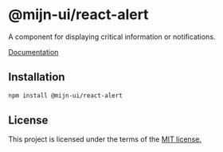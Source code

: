 # @mijn-ui/react-alert

A component for displaying critical information or notifications.

[Documentation](https://mijn-ui.vercel.app/react/docs/components/alert)

## Installation

```sh
npm install @mijn-ui/react-alert
```

## License

This project is licensed under the terms of the [MIT license.](https://github.com/mijn-ui/mijn-ui-react/blob/main/LICENSE)
